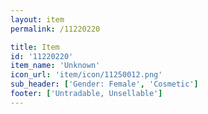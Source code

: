```yaml
---
layout: item
permalink: /11220220

title: Item
id: '11220220'
item_name: 'Unknown'
icon_url: 'item/icon/11250012.png'
sub_header: ['Gender: Female', 'Cosmetic']
footer: ['Untradable, Unsellable']
---
```

